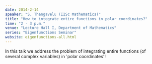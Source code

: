 ```yaml
---
date: 2014-2-14
speaker: "S. Thangavelu (IISc Mathematics)"
title: "How to integrate entire functions in polar coordinates?"
time: "2 - 3 p.m." 
venue: "Lecture Hall I, Department of Mathematics"
series: "Eigenfunctions Seminar"
website: eigenfunctions-all.html
---
```

In this talk we address the problem of integrating entire functions (of several complex variables) in 'polar coordinates'!
